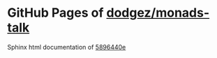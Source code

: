 GitHub Pages of [dodgez/monads-talk](https://github.com/dodgez/monads-talk.git)
===
Sphinx html documentation of [5896440e](https://github.com/dodgez/monads-talk/tree/5896440e1599a650fef9698adf5784d2ceacd35b)
